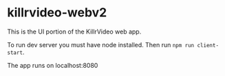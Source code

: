 # killrvideo-webv2

This is the UI portion of the KillrVideo web app.

To run dev server you must have node installed.  Then run `npm run client-start`.

The app runs on localhost:8080

